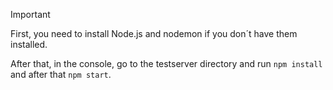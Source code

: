 > [!IMPORTANT]
> First, you need to install Node.js and nodemon if you don´t have them installed.
> 
> After that, in the console, go to the testserver directory and run `npm install` and after that `npm start`.

 
